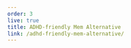 ```yaml
---
order: 3
live: true
title: ADHD-friendly Mem Alternative
link: /adhd-friendly-mem-alternative/
---
```

